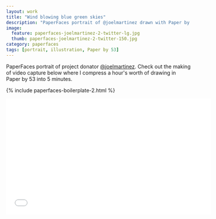 ```yaml
---
layout: work
title: "Wind blowing blue green skies"
description: "PaperFaces portrait of @joelmartinez drawn with Paper by 53 on an iPad."
image: 
  feature: paperfaces-joelmartinez-2-twitter-lg.jpg
  thumb: paperfaces-joelmartinez-2-twitter-150.jpg
category: paperfaces
tags: [portrait, illustration, Paper by 53]
---
```


PaperFaces portrait of project donator [@joelmartinez](http://twitter.com/joelmartinez). Check out the making of video capture below where I compress a hour's worth of drawing in Paper by 53 into 5 minutes.

{% include paperfaces-boilerplate-2.html %}

<iframe width="560" height="315" src="//www.youtube.com/embed/WjmQYBgHjFI" frameborder="0"> </iframe>
